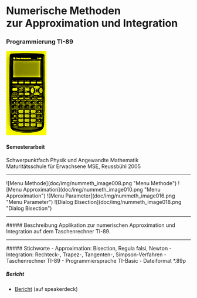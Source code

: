# Numerische Methoden <br>zur Approximation und Integration
### Programmierung TI-89

![TI-89 pocket calculator](doc/TI-89_pocket_calculator_small.png "TI-89 pocket calculator")
#### Semesterarbeit

Schwerpunktfach Physik und Angewandte Mathematik<br>
Maturitätsschule für Erwachsene MSE, Reussbühl 2005
<hr>
![Menu Methode](doc/img/nummeth_image008.png "Menu Methode")
![Menu Approximation](doc/img/nummeth_image010.png "Menu Approximation")
![Menu Parameter](doc/img/nummeth_image016.png "Menu Parameter")
![Dialog Bisection](doc/img/nummeth_image018.png "Dialog Bisection")
<hr>
##### Beschreibung
Applikation zur numerischen Approximation und Integration auf dem Taschenrechner TI-89.

<hr>
##### Stichworte
- Approximation: Bisection, Regula falsi, Newton
- Integration: Rechteck-, Trapez-, Tangenten-, Simpson-Verfahren
- Taschenrechner TI-89
- Programmiersprache TI-Basic
- Dateiformat *.89p

##### Bericht
- <a target="_blank" href="https://speakerdeck.com/brugr9/numerische-methoden-approximation-und-integration-bericht">Bericht</a> (auf speakerdeck)
